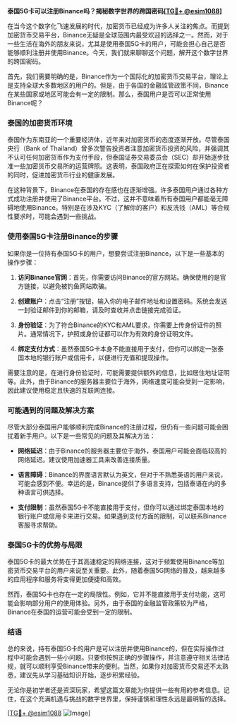 **泰国5G卡可以注册Binance吗？揭秘数字世界的跨国密码[[TG💪+ @esim1088](https://t.me/s/esim1088)]**

在当今这个数字化飞速发展的时代，加密货币已经成为许多人关注的焦点。而提到加密货币交易平台，Binance无疑是全球范围内最受欢迎的选择之一。然而，对于一些生活在海外的朋友来说，尤其是使用泰国5G卡的用户，可能会担心自己是否能够顺利注册并使用Binance。今天，我们就来聊聊这个问题，解开这个数字世界的跨国密码。

首先，我们需要明确的是，Binance作为一个国际化的加密货币交易平台，理论上是支持全球大多数地区的用户的。但是，由于各国的金融监管政策不同，Binance在某些国家或地区可能会有一定的限制。那么，泰国用户是否可以正常使用Binance呢？

### 泰国的加密货币环境

泰国作为东南亚的一个重要经济体，近年来对加密货币的态度逐渐开放。尽管泰国央行（Bank of Thailand）曾多次警告投资者注意加密货币投资的风险，并强调其不认可任何加密货币作为支付手段，但泰国证券交易委员会（SEC）却开始逐步批准一些加密货币交易所的运营牌照。这表明，泰国政府正在探索如何在保护投资者的同时，促进加密货币行业的健康发展。

在这种背景下，Binance在泰国的存在感也在逐渐增强。许多泰国用户通过各种方式成功注册并使用了Binance平台。不过，这并不意味着所有泰国用户都能毫无障碍地使用Binance。特别是在涉及KYC（了解你的客户）和反洗钱（AML）等合规性要求时，可能会遇到一些挑战。

### 使用泰国5G卡注册Binance的步骤

如果你是一位持有泰国5G卡的用户，想要尝试注册Binance，以下是一些基本的操作步骤：

1. **访问Binance官网**：首先，你需要访问Binance的官方网站。确保使用的是官方链接，以避免被钓鱼网站欺骗。

2. **创建账户**：点击“注册”按钮，输入你的电子邮件地址和设置密码。系统会发送一封验证邮件到你的邮箱，请及时查收并点击链接完成验证。

3. **身份验证**：为了符合Binance的KYC和AML要求，你需要上传身份证件的照片。通常情况下，护照或身份证都可以作为有效的身份证明文件。

4. **绑定支付方式**：虽然泰国5G卡本身不能直接用于支付，但你可以绑定一张泰国本地的银行账户或信用卡，以便进行充值和提现操作。

需要注意的是，在进行身份验证时，可能需要提供额外的信息，比如居住地址证明等。此外，由于Binance的服务器主要位于海外，网络速度可能会受到一定影响，因此建议使用稳定且快速的互联网连接。

### 可能遇到的问题及解决方案

尽管大部分泰国用户能够顺利完成Binance的注册过程，但仍有一些问题可能会困扰着新手用户。以下是一些常见的问题及其解决方法：

- **网络延迟**：由于Binance的服务器主要位于海外，泰国用户可能会面临较高的网络延迟。建议使用加速器工具来改善连接质量。
  
- **语言障碍**：Binance的界面语言默认为英文，但对于不熟悉英语的用户来说，可能会感到不便。幸运的是，Binance提供了多语言支持，包括泰语在内的多种语言可供选择。

- **支付限制**：虽然泰国5G卡不能直接用于支付，但你可以通过绑定泰国本地的银行账户或信用卡来进行交易。如果遇到支付方面的限制，可以联系Binance客服寻求帮助。

### 泰国5G卡的优势与局限

泰国5G卡的最大优势在于其高速稳定的网络连接，这对于频繁使用Binance等加密货币交易平台的用户来说至关重要。此外，随着泰国5G网络的普及，越来越多的应用程序和服务将变得更加便捷和高效。

然而，泰国5G卡也存在一定的局限性。例如，它并不能直接用于支付功能，这可能会影响部分用户的使用体验。另外，由于泰国的金融监管政策较为严格，Binance在泰国的运营可能会受到一定的限制。

### 结语

总的来说，持有泰国5G卡的用户是可以注册并使用Binance的，但在实际操作过程中可能会遇到一些小问题。只要你按照正确的步骤操作，并注意遵守相关法律法规，就可以顺利享受Binance带来的便利。当然，如果你对加密货币交易还不太熟悉，建议先从学习基础知识开始，逐步积累经验。

无论你是初学者还是资深玩家，希望这篇文章能为你提供一些有用的参考信息。记住，在这个充满机遇与挑战的数字世界里，保持谨慎和理性永远是最明智的选择。

[[TG💪+ @esim1088](https://t.me/s/esim1088) ![Image](https://i.postimg.cc/4NQfJmqS/Snipaste-2025-05-13-00-14-12.png)]